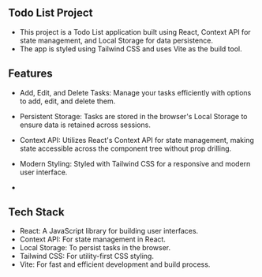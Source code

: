 
## Todo List Project
- This project is a Todo List application built using React, Context API for state management, and Local Storage for data persistence.
- The app is styled using Tailwind CSS and uses Vite as the build tool.

## Features
- Add, Edit, and Delete Tasks: Manage your tasks efficiently with options to add, edit, and delete them.
- Persistent Storage: Tasks are stored in the browser's Local Storage to ensure data is retained across sessions.
- Context API: Utilizes React's Context API for state management, making state accessible across the component tree without prop drilling.
- Modern Styling: Styled with Tailwind CSS for a responsive and modern user interface.

- 

 ## Tech Stack
- React: A JavaScript library for building user interfaces.
- Context API: For state management in React.
- Local Storage: To persist tasks in the browser.
- Tailwind CSS: For utility-first CSS styling.
- Vite: For fast and efficient development and build process.

